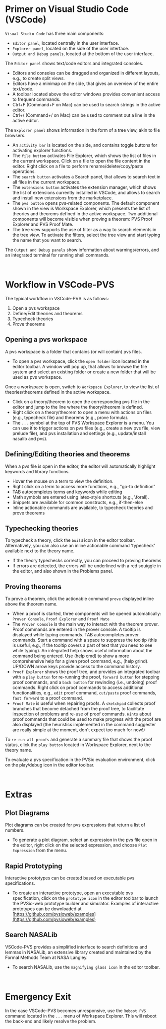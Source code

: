 # Primer on Visual Studio Code (VSCode)
`Visual Studio Code` has three main components:
- `Editor panel`, located centrally in the user interface.
- `Explorer panel`, located on the side of the user interface.
- `Output and Debug panels`, located at the bottom of the user interface.

The `Editor panel` shows text/code editors and integrated consoles.
- Editors and consoles can be dragged and organized in different layouts, e.g., to create split views.
- Editors have a minimap on the side, that gives an overview of the entire text/code.
- A toolbar located above the editor windows provides convenient access to frequent commands.
- Ctrl+F (Command+F on Mac) can be used to search strings in the active editor.
- Ctrl+/ (Command+/ on Mac) can be used to comment out a line in the active editor.

The `Explorer panel` shows information in the form of a tree view, akin to file browsers.
- An `activity bar` is located on the side, and contains toggle buttons for activating explorer functions.
- The `file button` activates File Explorer, which shows the list of files in the current workspace. Click on a file to open the file content in the editor. Right click on a file to perform rename/delete/copy/paste operations. 
- The `search button` activates a Search panel, that allows to search text in all files in the current workspace.
- The `extensions button` activates the extension manager, which shows the list of extensions currently installed in VSCode, and allows to search and install new extensions from the marketplace.
- The `pvs button` opens pvs-related components. The default component shown in the view is Workspace Explorer, which presents the list of theories and theorems defined in the active workspace. Two additional components will become visible when proving a theorem: PVS Proof Explorer and PVS Proof Mate.
- The tree view supports the use of filter as a way to search elements in the tree view. To activate the filters, select the tree view and start typing the name that you want to search.

The `Output and Debug panels` show information about warnings/errors, and an integrated terminal for running shell commands.

<br>

# Workflow in VSCode-PVS
The typical workflow in VSCode-PVS is as follows:
1. Open a pvs workspace
2. Define/Edit theories and theorems
3. Typecheck theories
4. Prove theorems

## Opening a pvs workspace
A pvs workspace is a folder that contains (or will contain) pvs files.
- To open a pvs workspace, click the `open folder` icon located in the editor toolbar. A window will pop up, that allows to browse the file system and select an existing folder or create a new folder that will be used as pvs workspace.

Once a workspace is open, switch to `Workspace Explorer`, to view the list of theories/theorems defined in the active workspace.
- Click on a theory/theorem to open the corresponding pvs file in the editor and jump to the line where the theory/theorem is defined.
- Right click on a theory/theorem to open a menu with actions on files (e.g., typecheck file) and theorems (e.g., prove formula).
- The `...` symbol at the top of PVS Workspace Explorer is a menu. You can use it to trigger actions on pvs files (e.g., create a new pvs file, view prelude file), and pvs installation and settings (e.g., update/install nasalib and pvs).

## Defining/Editing theories and theorems
When a pvs file is open in the editor, the editor will automatically highlight keywords and library functions.
- Hover the mouse on a term to view the definition.
- Right click on a term to access more functions, e.g., "go-to definition"
- TAB autocompletes terms and keywords while editing
- Math symbols are entered using latex-style shortcuts (e.g., \forall).
- Snippets are available for common constructs, e.g., if-then-else
- Inline actionable commands are available, to typecheck theories and prove theorems

## Typechecking theories
To typecheck a theory, click the `build` icon in the editor toolbar.
Alternatively, you can also use an inline actionable command 'typecheck' available next to the theory name.
- If the theory typechecks correctly, you can proceed to proving theorems
- If errors are detected, the errors will be underlined with a red squiggle in the editor, and also shown in the Problems panel.

## Proving theorems
To prove a theorem, click the actionable command `prove` displayed inline above the theorem name.
- When a proof is started, three components will be opened automatically: `Prover Console`, `Proof Explorer` and `Proof Mate`
- The `Prover Console` is the main way to interact with the theorem prover. Proof commands are entered in the prover console. A tooltip is displayed while typing commands. TAB autocompletes prover commands. Start a command with a space to suppress the tooltip (this is useful, e.g., if the tooltip covers a part of text that you need to see while typing). An integrated help shows useful information about the command being entered. Use (help cmd) to show a more comprehensive help for a given proof command, e.g., (help grind). UP/DOWN arrow keys provide access to the command history.
- `Proof Explorer` shows the proof tree, and provides an integrated toolbar with a `play button` for re-running the proof, `forward button` for stepping proof commands, and a `back button` for rewinding (i.e., undoing) proof commands. Right click on proof commands to access additional functionalities, e.g., `edit` proof command, `cut/paste` proof commands, `fast forward` to a proof command.
- `Proof Mate` is useful when repairing proofs. A `sketchpad` collects proof branches that become detached from the proof tree, to facilitate inspection of problems and re-use of proof commands. `Hints` about proof commands that could be used to make progress with the proof are also displayed (the heuristics implemented in the command suggester are really simple at the moment, don't expect too much for now!)

To `re-run all proofs` and generate a summary file that shows the proof status, click the `play button` located in Workspace Explorer, next to the theory name.

To evaluate a pvs specification in the PVSio evaluation environment, click on the play/debug icon in the editor toolbar.


<br>

# Extras

## Plot Diagrams
Plot diagrams can be created for pvs expressions that return a list of numbers.
- To generate a plot diagram, select an expression in the pvs file open in the editor, right click on the selected expression, and choose `Plot Expression` from the menu.

## Rapid Prototyping
Interactive prototypes can be created based on executable pvs specifications.
- To create an interactive prototype, open an executable pvs specification, click on the `prototype icon` in the editor toolbar to launch the PVSio-web prototype builder and simulator. Examples of interactive prototypes can be downloaded at [https://github.com/pvsioweb/examples](https://github.com/pvsioweb/examples)

## Search NASALib
VSCode-PVS provides a simplified interface to search definitions and lemmas in NASALib, an extensive library created and maintained by the Formal Methods Team at NASA Langley.
- To search NASALib, use the `magnifying glass icon` in the editor toolbar.

<br>

# Emergency Exit
In the case VSCode-PVS becomes unresponsive, use the `Reboot PVS` command located in the `...` menu of Workspace Explorer. This will reboot the back-end and likely resolve the problem.
